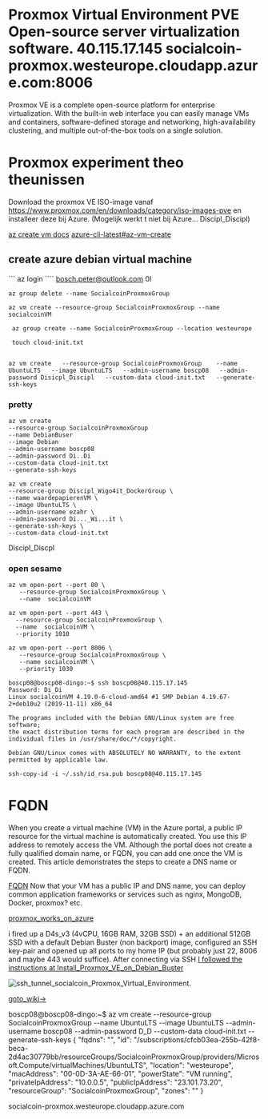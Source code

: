 # Proxmox Virtual Environment PVE  Open-source server virtualization software. 40.115.17.145 socialcoin-proxmox.westeurope.cloudapp.azure.com:8006

Proxmox VE is a complete open-source platform for enterprise virtualization. With the built-in web interface you can easily manage VMs and containers, software-defined storage and networking, high-availability clustering, and multiple out-of-the-box tools on a single solution.


# Proxmox experiment  theo theunissen 

Download the proxmox VE ISO-image vanaf https://www.proxmox.com/en/downloads/category/iso-images-pve 
en installeer deze bij Azure. (Mogelijk werkt t niet bij Azure… Discipl_Discipl)

[az create vm docs](https://docs.microsoft.com/en-us/cli/azure/vm?view=azure-cli-latest)
[azure-cli-latest#az-vm-create](https://docs.microsoft.com/en-us/cli/azure/vm?view=azure-cli-latest#az-vm-create)

## create azure debian virtual machine
``` az login ````  bosch.peter@outlook.com 0l

```` az group delete --name SocialcoinProxmoxGroup ````

```` az vm create --resource-group SocialcoinProxmoxGroup --name socialcoinVM ````

```` az group create --name SocialcoinProxmoxGroup --location westeurope````

```` touch cloud-init.txt````

````az vm create   --resource-group SocialcoinProxmoxGroup    --name  DebianBuster   --image Debian   --admin-username boscp08   --admin-password Di_Di   --custom-data cloud-init.txt   --generate-ssh-keys 
````


````
az vm create   --resource-group SocialcoinProxmoxGroup    --name  UbuntuLTS   --image UbuntuLTS   --admin-username boscp08   --admin-password Disicpl_Discipl   --custom-data cloud-init.txt   --generate-ssh-keys 
````

### pretty  

````
az vm create
--resource-group SocialcoinProxmoxGroup
--name DebianBuser
--image Debian
--admin-username boscp08
--admin-password Di..Di
--custom-data cloud-init.txt
--generate-ssh-keys
````

````
az vm create
--resource-group Discipl_Wigo4it_DockerGroup \
--name waardepapierenVM \
--image UbuntuLTS \
--admin-username ezahr \
--admin-password Di..._Wi...it \
--generate-ssh-keys \
--custom-data cloud-init.txt
````

Discipl_Discpl
### open sesame

````
az vm open-port --port 80 \
   --resource-group SocialcoinProxmoxGroup \
   --name  socialcoinVM
````

````
az vm open-port --port 443 \
  --resource-group SocialcoinProxmoxGroup \
  --name  socialcoinVM \
  --priority 1010
````

````
az vm open-port --port 8006 \
   --resource-group SocialcoinProxmoxGroup \
   --name socialcoinVM \
   --priority 1030
````

````
boscp08@boscp08-dingo:~$ ssh boscp08@40.115.17.145
Password: Di_Di
Linux socialcoinVM 4.19.0-6-cloud-amd64 #1 SMP Debian 4.19.67-2+deb10u2 (2019-11-11) x86_64

The programs included with the Debian GNU/Linux system are free software;
the exact distribution terms for each program are described in the
individual files in /usr/share/doc/*/copyright.

Debian GNU/Linux comes with ABSOLUTELY NO WARRANTY, to the extent
permitted by applicable law.
````

````ssh-copy-id -i ~/.ssh/id_rsa.pub boscp08@40.115.17.145````
   
   

# FQDN
When you create a virtual machine (VM) in the Azure portal, a public IP resource for the virtual machine is automatically created. You use this IP address to remotely access the VM. Although the portal does not create a fully qualified domain name, or FQDN, you can add one once the VM is created. This article demonstrates the steps to create a DNS name or FQDN.

[FQDN](https://docs.microsoft.com/en-us/azure/virtual-machines/linux/portal-create-fqdn)
Now that your VM has a public IP and DNS name, you can deploy common application frameworks or services such as nginx, MongoDB, Docker, proxmox? etc.


[proxmox_works_on_azure](https://www.reddit.com/r/Proxmox/comments/cp2xrp/proxmox_works_on_azure/)

i fired up a D4s_v3 (4vCPU, 16GB RAM, 32GB SSD) + an additional 512GB SSD with a default Debian Buster (non backport) image, configured an SSH key-pair and opened up all ports to my home IP (but probably just 22, 8006 and maybe 443 would suffice).
After connecting via SSH [I followed the instructions at Install_Proxmox_VE_on_Debian_Buster](https://pve.proxmox.com/wiki/Install_Proxmox_VE_on_Debian_Buster)


![ssh_tunnel_socialcoin_Proxmox_Virtual_Environment.](https://github.com/boschpeter/proxmox/blob/master/pictures/ssh_tunnel_socialcoin_Proxmox_Virtual_Environment.png)

[goto_wiki->](https://github.com/boschpeter/proxmox/wiki/Install_Proxmox_VE_on_Debian_Buster)



boscp08@boscp08-dingo:~$ az vm create   --resource-group SocialcoinProxmoxGroup    --name  UbuntuLTS   --image UbuntuLTS   --admin-username boscp08   --admin-password D_D   --custom-data cloud-init.txt   --generate-ssh-keys 
{
  "fqdns": "",
  "id": "/subscriptions/cfcb03ea-255b-42f8-beca-2d4ac30779bb/resourceGroups/SocialcoinProxmoxGroup/providers/Microsoft.Compute/virtualMachines/UbuntuLTS",
  "location": "westeurope",
  "macAddress": "00-0D-3A-AE-66-01",
  "powerState": "VM running",
  "privateIpAddress": "10.0.0.5",
  "publicIpAddress": "23.101.73.20",
  "resourceGroup": "SocialcoinProxmoxGroup",
  "zones": ""
}

socialcoin-proxmox.westeurope.cloudapp.azure.com

